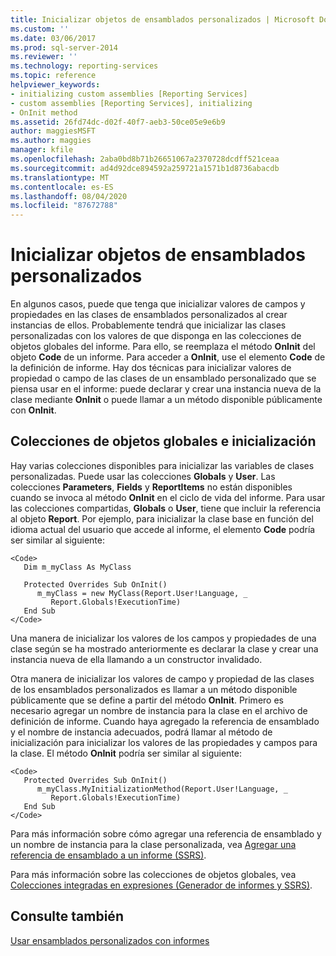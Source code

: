 ```yaml
---
title: Inicializar objetos de ensamblados personalizados | Microsoft Docs
ms.custom: ''
ms.date: 03/06/2017
ms.prod: sql-server-2014
ms.reviewer: ''
ms.technology: reporting-services
ms.topic: reference
helpviewer_keywords:
- initializing custom assemblies [Reporting Services]
- custom assemblies [Reporting Services], initializing
- OnInit method
ms.assetid: 26fd74dc-d02f-40f7-aeb3-50ce05e9e6b9
author: maggiesMSFT
ms.author: maggies
manager: kfile
ms.openlocfilehash: 2aba0bd8b71b26651067a2370728dcdff521ceaa
ms.sourcegitcommit: ad4d92dce894592a259721a1571b1d8736abacdb
ms.translationtype: MT
ms.contentlocale: es-ES
ms.lasthandoff: 08/04/2020
ms.locfileid: "87672788"
---
```

# <a name="initializing-custom-assembly-objects"></a>Inicializar objetos de ensamblados personalizados
  En algunos casos, puede que tenga que inicializar valores de campos y propiedades en las clases de ensamblados personalizados al crear instancias de ellos. Probablemente tendrá que inicializar las clases personalizadas con los valores de que disponga en las colecciones de objetos globales del informe. Para ello, se reemplaza el método **OnInit** del objeto **Code** de un informe. Para acceder a **OnInit**, use el elemento **Code** de la definición de informe. Hay dos técnicas para inicializar valores de propiedad o campo de las clases de un ensamblado personalizado que se piensa usar en el informe: puede declarar y crear una instancia nueva de la clase mediante **OnInit** o puede llamar a un método disponible públicamente con **OnInit**.  
  
## <a name="global-object-collections-and-initialization"></a>Colecciones de objetos globales e inicialización  
 Hay varias colecciones disponibles para inicializar las variables de clases personalizadas. Puede usar las colecciones **Globals** y **User**. Las colecciones **Parameters**, **Fields** y **ReportItems** no están disponibles cuando se invoca al método **OnInit** en el ciclo de vida del informe. Para usar las colecciones compartidas, **Globals** o **User**, tiene que incluir la referencia al objeto **Report**. Por ejemplo, para inicializar la clase base en función del idioma actual del usuario que accede al informe, el elemento **Code** podría ser similar al siguiente:  
  
```  
<Code>  
   Dim m_myClass As MyClass  
  
   Protected Overrides Sub OnInit()  
      m_myClass = new MyClass(Report.User!Language, _  
         Report.Globals!ExecutionTime)  
   End Sub  
</Code>  
```  
  
 Una manera de inicializar los valores de los campos y propiedades de una clase según se ha mostrado anteriormente es declarar la clase y crear una instancia nueva de ella llamando a un constructor invalidado.  
  
 Otra manera de inicializar los valores de campo y propiedad de las clases de los ensamblados personalizados es llamar a un método disponible públicamente que se define a partir del método **OnInit**. Primero es necesario agregar un nombre de instancia para la clase en el archivo de definición de informe. Cuando haya agregado la referencia de ensamblado y el nombre de instancia adecuados, podrá llamar al método de inicialización para inicializar los valores de las propiedades y campos para la clase. El método **OnInit** podría ser similar al siguiente:  
  
```  
<Code>  
   Protected Overrides Sub OnInit()  
      m_myClass.MyInitializationMethod(Report.User!Language, _  
         Report.Globals!ExecutionTime)  
   End Sub  
</Code>  
```  
  
 Para más información sobre cómo agregar una referencia de ensamblado y un nombre de instancia para la clase personalizada, vea [Agregar una referencia de ensamblado a un informe &#40;SSRS&#41;](../report-design/add-an-assembly-reference-to-a-report-ssrs.md).  
  
 Para más información sobre las colecciones de objetos globales, vea [Colecciones integradas en expresiones &#40;Generador de informes y SSRS&#41;](../report-design/built-in-collections-in-expressions-report-builder.md).  
  
## <a name="see-also"></a>Consulte también  
 [Usar ensamblados personalizados con informes](using-custom-assemblies-with-reports.md)  
  
  
